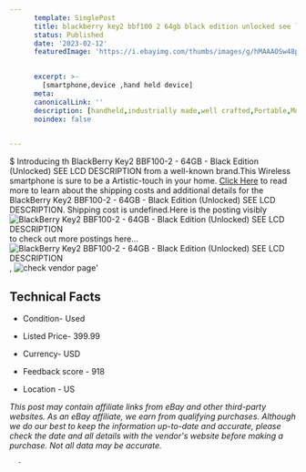 ```yaml
---
      template: SinglePost
      title: blackberry key2 bbf100 2 64gb black edition unlocked see lcd description
      status: Published
      date: '2023-02-12'
      featuredImage: 'https://i.ebayimg.com/thumbs/images/g/hMAAAOSw48pj4T4X/s-l225.jpg'
       

      excerpt: >-
        [smartphone,device ,hand held device]
      meta:
      canonicalLink: ''
      description: [handheld,industrially made,well crafted,Portable,Mobile,Compact,Convenient,Lightweight,Maneuverable,Man-portable,Miniature,Carriable,Hand-held,Light,Holdable,Transportable,Mobile device,Pocket-sized,On-the-go,Wireless,Cordless,Compact size,Convenient size, smartphone,device ,hand held device]
      noindex: false
      

---
```

$
      Introducing th BlackBerry Key2 BBF100-2 - 64GB - Black Edition (Unlocked) SEE LCD DESCRIPTION from a well-known brand.This Wireless smartphone is sure to be a Artistic-touch in your home. [Click Here](https://www.ebay.com/itm/255966034137?hash=item3b98c3b8d9%3Ag%3AhMAAAOSw48pj4T4X&mkevt=1&mkcid=1&mkrid=711-53200-19255-0&campid=%253CePNCampaignId%253E&customid=%253CreferenceId%253E&toolid=10049) to read more to learn about the shipping costs and additional details for the BlackBerry Key2 BBF100-2 - 64GB - Black Edition (Unlocked) SEE LCD DESCRIPTION. Shipping cost is undefined.Here is the posting visibly ![BlackBerry Key2 BBF100-2 - 64GB - Black Edition (Unlocked) SEE LCD DESCRIPTION](https://i.ebayimg.com/thumbs/images/g/hMAAAOSw48pj4T4X/s-l225.jpg) to check out more postings here... ![BlackBerry Key2 BBF100-2 - 64GB - Black Edition (Unlocked) SEE LCD DESCRIPTION](https://i.ebayimg.com/images/g/hMAAAOSw48pj4T4X/s-l1600.jpg), ![check vendor page](https://origin-galleryplus.ebayimg.com/ws/web/255966034137_2_0_1/225x225.jpg,https://origin-galleryplus.ebayimg.com/ws/web/255966034137_3_0_1/225x225.jpg,https://origin-galleryplus.ebayimg.com/ws/web/255966034137_4_0_1/225x225.jpg,https://origin-galleryplus.ebayimg.com/ws/web/255966034137_5_0_1/225x225.jpg)'

      

 ## Technical Facts 



     
      

 - Condition- Used 


      

 - Listed Price- 399.99 


      

 - Currency- USD 


      

 - Feedback score - 918 


      

 - Location - US 


      
      

 *_This post may contain affiliate links from eBay and other third-party websites. As an eBay affiliate, we earn from qualifying purchases. Although we do our best to keep the information up-to-date and accurate, please check the date and all details with the vendor's website before making a purchase. Not all data may be accurate._*




      -
